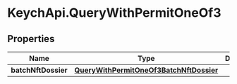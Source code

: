 # KeychApi.QueryWithPermitOneOf3

## Properties

Name | Type | Description | Notes
------------ | ------------- | ------------- | -------------
**batchNftDossier** | [**QueryWithPermitOneOf3BatchNftDossier**](QueryWithPermitOneOf3BatchNftDossier.md) |  | 


